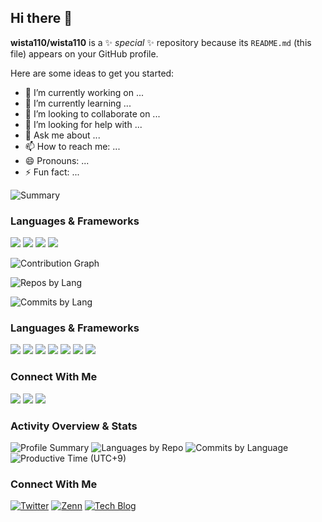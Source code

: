 ## Hi there 👋

**wista110/wista110** is a ✨ _special_ ✨ repository because its `README.md` (this file) appears on your GitHub profile.

Here are some ideas to get you started:

- 🔭 I’m currently working on ...
- 🌱 I’m currently learning ...
- 👯 I’m looking to collaborate on ...
- 🤔 I’m looking for help with ...
- 💬 Ask me about ...
- 📫 How to reach me: ...
- 😄 Pronouns: ...
- ⚡ Fun fact: ...

![Summary](https://github-profile-summary-cards.vercel.app/api/cards/stats?username=あなたのユーザー名&theme=github_dark)

### Languages & Frameworks  
<img src="https://img.shields.io/badge/Ruby‑on‑Rails‑CC0000?style=for-the-badge&logo=ruby&logoColor=white" />  
<img src="https://img.shields.io/badge/JavaScript‑F7DF1E?style=for-the-badge&logo=javascript&logoColor=black" />  
<img src="https://img.shields.io/badge/TypeScript‑3178C6?style=for-the-badge&logo=typescript&logoColor=white" />  
<img src="https://img.shields.io/badge/React‑61DAFB?style=for-the-badge&logo=react&logoColor=black" />  
<!-- 他にも Next.js, Python, Go も同様に追加可能 -->

<!-- コミット推移 -->
![Contribution Graph](https://github-profile-summary-cards.vercel.app/api/cards/productive-time?username=あなたのユーザー名&theme=github_dark&utcOffset=9)

<!-- 言語別リポジトリ数 -->
![Repos by Lang](https://github-profile-summary-cards.vercel.app/api/cards/repos-per-language?username=あなたのユーザー名&theme=github_dark)

<!-- コミット言語別 -->
![Commits by Lang](https://github-profile-summary-cards.vercel.app/api/cards/most-commit-language?username=あなたのユーザー名&theme=github_dark)


### Languages & Frameworks
<img src="https://img.shields.io/badge/Ruby‑on‑Rails‑CC0000?style=for-the-badge&logo=ruby&logoColor=white" />
<img src="https://img.shields.io/badge/JavaScript‑F7DF1E?style=for-the-badge&logo=javascript&logoColor=black" />
<img src="https://img.shields.io/badge/TypeScript‑3178C6?style=for-the-badge&logo=typescript&logoColor=white" />
<img src="https://img.shields.io/badge/React‑61DAFB?style=for-the-badge&logo=react&logoColor=black" />
<img src="https://img.shields.io/badge/Next\.js‑000000?style=for-the-badge&logo=next\.js&logoColor=white" />
<img src="https://img.shields.io/badge/Python‑3776AB?style=for-the-badge&logo=python&logoColor=white" />
<img src="https://img.shields.io/badge/Go‑00ADD8?style=for-the-badge&logo=go&logoColor=white" />

### Connect With Me  
<img src="https://img.shields.io/badge/TWITTER‑Follow%20me‑1DA1F2?style=for-the-badge&logo=twitter&logoColor=white" />  
<img src="https://img.shields.io/badge/Zenn‑Profile‑000000?style=for-the-badge&logo=zenn&logoColor=white" />  
<img src="https://img.shields.io/badge/Tech_Blog‑MyBlog‑FF5722?style=for-the-badge&logo=ghost&logoColor=white" />


### Activity Overview & Stats
![Profile Summary](https://github-profile-summary-cards.vercel.app/api/cards/stats?username=あなたのユーザー名&theme=github_dark)
![Languages by Repo](https://github-profile-summary-cards.vercel.app/api/cards/repos-per-language?username=あなたのユーザー名&theme=github_dark)
![Commits by Language](https://github-profile-summary-cards.vercel.app/api/cards/most-commit-language?username=あなたのユーザー名&theme=github_dark)
![Productive Time (UTC+9)](https://github-profile-summary-cards.vercel.app/api/cards/productive-time?username=あなたのユーザー名&theme=github_dark&utcOffset=9)

### Connect With Me
[![Twitter](https://img.shields.io/badge/Twitter‑Follow%20me‑1DA1F2?style=for-the-badge&logo=twitter&logoColor=white)](https://twitter.com/あなたのユーザー名)
[![Zenn](https://img.shields.io/badge/Zenn‑Profile‑000000?style=for-the-badge&logo=zenn&logoColor=white)](https://zenn.dev/あなたのユーザー名)
[![Tech Blog](https://img.shields.io/badge/Tech_Blog‑Visit‑FF5722?style=for-the-badge&logo=ghost&logoColor=white)](https://your-blog.example.com)
